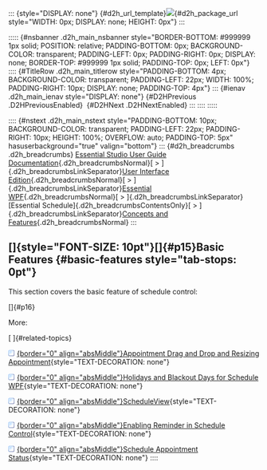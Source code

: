 ::: {style="DISPLAY: none"}
[](ms-xhelp:///?Id=d2h_url_template){#d2h_url_template}![](!package_url!){#d2h_package_url style="WIDTH: 0px; DISPLAY: none; HEIGHT: 0px"}
:::

::::: {#nsbanner .d2h_main_nsbanner style="BORDER-BOTTOM: #999999 1px solid; POSITION: relative; PADDING-BOTTOM: 0px; BACKGROUND-COLOR: transparent; PADDING-LEFT: 0px; PADDING-RIGHT: 0px; DISPLAY: none; BORDER-TOP: #999999 1px solid; PADDING-TOP: 0px; LEFT: 0px"}
:::: {#TitleRow .d2h_main_titlerow style="PADDING-BOTTOM: 4px; BACKGROUND-COLOR: transparent; PADDING-LEFT: 22px; WIDTH: 100%; PADDING-RIGHT: 10px; DISPLAY: none; PADDING-TOP: 4px"}
::: {#ienav .d2h_main_ienav style="DISPLAY: none"}
[](ms-xhelp:///?Id=de379235-fab0-400f-81ec-7bcbc5192712){#D2HPrevious .D2HPreviousEnabled}  [](ms-xhelp:///?Id=07010621-ee60-4750-abe9-7f3e6b0a57c6){#D2HNext .D2HNextEnabled}
:::
::::
:::::

:::: {#nstext .d2h_main_nstext style="PADDING-BOTTOM: 10px; BACKGROUND-COLOR: transparent; PADDING-LEFT: 22px; PADDING-RIGHT: 10px; HEIGHT: 100%; OVERFLOW: auto; PADDING-TOP: 5px" hasuserbackground="true" valign="bottom"}
::: {#d2h_breadcrumbs .d2h_breadcrumbs}
[Essential Studio User Guide Documentation](ms-xhelp:///?Id=12457748-09e3-4d74-a240-8e049cedf030){.d2h_breadcrumbsNormal}[ \> ]{.d2h_breadcrumbsLinkSeparator}[User Interface Edition](ms-xhelp:///?Id=c29296b7-531c-413b-a0ec-488ca1f7f669){.d2h_breadcrumbsNormal}[ \> ]{.d2h_breadcrumbsLinkSeparator}[Essential WPF](ms-xhelp:///?Id=7f4f82c5-151c-4262-94d0-75c4626c77bc){.d2h_breadcrumbsNormal}[ \> ]{.d2h_breadcrumbsLinkSeparator}[Essential Schedule]{.d2h_breadcrumbsContentsOnly}[ \> ]{.d2h_breadcrumbsLinkSeparator}[Concepts and Features](ms-xhelp:///?Id=7a8d4b17-d8b0-4ff4-a562-1b876329b0f4){.d2h_breadcrumbsNormal}
:::

## []{style="FONT-SIZE: 10pt"}[]{#p15}Basic Features {#basic-features style="tab-stops: 0pt"}

This section covers the basic feature of schedule control:

[]{#p16} 

More:

[ ]{#related-topics}

[![](button.gif){border="0" align="absMiddle"}Appointment Drag and Drop and Resizing Appointment](ms-xhelp:///?Id=07010621-ee60-4750-abe9-7f3e6b0a57c6){style="TEXT-DECORATION: none"}

[![](button.gif){border="0" align="absMiddle"}Holidays and Blackout Days for Schedule WPF](ms-xhelp:///?Id=b7f64557-405c-4500-bf5d-f17486a4b09d){style="TEXT-DECORATION: none"}

[![](button.gif){border="0" align="absMiddle"}ScheduleView](ms-xhelp:///?Id=24f6dac7-d9d9-4a61-88c0-84a541f17781){style="TEXT-DECORATION: none"}

[![](button.gif){border="0" align="absMiddle"}Enabling Reminder in Schedule Control](ms-xhelp:///?Id=291da467-0bf2-4f5f-8592-929c152d2211){style="TEXT-DECORATION: none"}

[![](button.gif){border="0" align="absMiddle"}Schedule Appointment Status](ms-xhelp:///?Id=b2fb77a7-e63a-486d-b612-a28122ee504a){style="TEXT-DECORATION: none"}
::::
